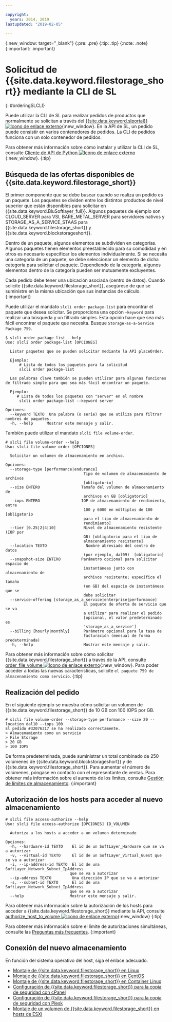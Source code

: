 ```yaml
---

copyright:
  years: 2014, 2019
lastupdated: "2019-02-05"

---
```

{:new_window: target="_blank"}
{:pre: .pre}
{:tip: .tip}
{:note: .note}
{:important: .important}

# Solicitud de {{site.data.keyword.filestorage_short}} mediante la CLI de SL
{: #orderingSLCLI}

Puede utilizar la CLI de SL para realizar pedidos de productos que normalmente se solicitan a través del [{{site.data.keyword.slportal}} ![Icono de enlace externo](../../icons/launch-glyph.svg "Icono de enlace externo")](https://control.softlayer.com/){:new_window}. En la API de SL, un pedido puede consistir en varios contenedores de pedidos. La CLI de pedidos funciona con un solo contenedor de pedidos.

Para obtener más información sobre cómo instalar y utilizar la CLI de SL, consulte [Cliente de API de Python ![Icono de enlace externo](../../icons/launch-glyph.svg "Icono de enlace externo")](https://softlayer-python.readthedocs.io/en/latest/cli.html){:new_window}.
{:tip}

## Búsqueda de las ofertas disponibles de {{site.data.keyword.filestorage_short}}

El primer componente que se debe buscar cuando se realiza un pedido es un paquete. Los paquetes se dividen entre los distintos productos de nivel superior que están disponibles para solicitar en {{site.data.keyword.BluSoftlayer_full}}. Algunos paquetes de ejemplo son CLOUD_SERVER para VSI, BARE_METAL_SERVER para servidores nativos y STORAGE_AS_A_SERVICE_STAAS para {{site.data.keyword.filestorage_short}} y {{site.data.keyword.blockstorageshort}}.

Dentro de un paquete, algunos elementos se subdividen en categorías. Algunos paquetes tienen elementos preestablecido para su comodidad y en otros es necesario especificar los elementos individualmente. Si se necesita una categoría de un paquete, se debe seleccionar un elemento de dicha categoría para solicitar el paquete. Dependiendo de la categoría, algunos elementos dentro de la categoría pueden ser mutuamente excluyentes.

Cada pedido debe tener una ubicación asociada (centro de datos). Cuando solicite {{site.data.keyword.filestorage_short}}, asegúrese de que se suministre en la misma ubicación que sus instancias de cálculo.
{:important}

Puede utilizar el mandato `slcli order package-list` para encontrar el paquete que desea solicitar. Se proporciona una opción `–keyword` para realizar una búsqueda y un filtrado simples. Esta opción hace que sea más fácil encontrar el paquete que necesita. Busque `Storage-as-a-Service Package 759`.

```
$ slcli order package-list --help
Uso: slcli order package-list [OPCIONES]

  Listar paquetes que se pueden solicitar mediante la API placeOrder.

  Ejemplo:
      # Lista de todos los paquetes para la solicitud
      slcli order package-list

  Las palabras clave también se pueden utilizar para algunas funciones de filtrado simple para que sea más fácil encontrar un paquete.

  Ejemplo:
     # Lista de todos los paquetes con "server" en el nombre
      slcli order package-list --keyword server

Opciones:
  --keyword TEXTO  Una palabra (o serie) que se utiliza para filtrar nombres de paquetes.
  -h, --help      Mostrar este mensaje y salir.
```

También puede utilizar el mandato `slcli file volume-order`.

```
# slcli file volume-order --help
Uso: slcli file volume-order [OPCIONES]

  Solicitar un volumen de almacenamiento en archivo.

Opciones:
  --storage-type [performance|endurance]
                                  Tipo de volumen de almacenamiento de archivos
                                  [obligatorio]
  --size ENTERO                  Tamaño del volumen de almacenamiento de
                                  archivos en GB [obligatorio]
  --iops ENTERO                  IOP de almacenamiento de rendimiento, entre
                                  100 y 6000 en múltiplos de 100 [obligatorio
                                  para el tipo de almacenamiento de
                                  rendimiento]
  --tier [0.25|2|4|10]            Nivel de almacenamiento resistente (IOP por
                                  GB) [obligatorio para el tipo de
                                  almacenamiento resistente]
  --location TEXTO                 Nombre abreviado del centro de datos
                                  (por ejemplo, dal09)  [obligatorio]
  --snapshot-size ENTERO         Parámetro opcional para solicitar espacio de
                                  instantáneas junto con almacenamiento de
                                  archivos resistente; especifica el tamaño
                                  (en GB) del espacio de instantáneas que se
                                  debe solicitar
  --service-offering [storage_as_a_service|enterprise|performance]
                                  El paquete de oferta de servicio que se va
                                  a utilizar para realizar el pedido
                                  [opcional, el valor predeterminado es
                                  'storage_as_a_service']
  --billing [hourly|monthly]      Parámetro opcional para la tasa de
                                  facturación (mensual de forma predeterminada)
  -h, --help                      Mostrar este mensaje y salir.
```

Para obtener más información sobre cómo solicitar {{site.data.keyword.filestorage_short}} a través de la API, consulte [order_file_volume ![Icono de enlace externo](../../icons/launch-glyph.svg "Icono de enlace externo")](https://softlayer-python.readthedocs.io/en/latest/api/managers/file.html#SoftLayer.managers.file.FileStorageManager.order_file_volume){:new_window}.
Para poder acceder a todas las nuevas características, solicite `el paquete 759 de almacenamiento como servicio`.
{:tip}


## Realización del pedido

En el siguiente ejemplo se muestra cómo solicitar un volumen de {{site.data.keyword.filestorage_short}} de 10 GB con 100 IOPS por GB.

```
# slcli file volume-order --storage-type performance --size 20 --location dal10 --iops 100
El pedido #32076317 se ha realizado correctamente.
> Almacenamiento como un servicio
> File Storage
> 20 GB
> 100 IOPS
```

De forma predeterminada, puede suministrar un total combinado de 250 volúmenes de {{site.data.keyword.blockstorageshort}} y de {{site.data.keyword.filestorage_short}}. Para aumentar el número de volúmenes, póngase en contacto con el representante de ventas. Para obtener más información sobre el aumento de los límites, consulte [Gestión de límites de almacenamiento](/docs/infrastructure/FileStorage?topic=FileStorage-managinglimits).
{:important}

## Autorización de los hosts para acceder al nuevo almacenamiento

```
# slcli file access-authorize --help
Uso: slcli file access-authorize [OPCIONES] ID_VOLUMEN

  Autoriza a los hosts a acceder a un volumen determinado

Opciones:
  -h, --hardware-id TEXTO    El id de un SoftLayer_Hardware que se va a autorizar
  -v, --virtual-id TEXTO     El id de un SoftLayer_Virtual_Guest que se va a autorizar
  -i, --ip-address-id TEXTO  El id de una SoftLayer_Network_Subnet_IpAddress
                            que se va a autorizar
  --ip-address TEXTO         Una dirección IP que se va a autorizar
  -s, --subnet-id TEXTO      El id de una SoftLayer_Network_Subnet_IpAddress
                            que se va a autorizar
  --help                    Mostrar este mensaje y salir.
```

Para obtener más información sobre la autorización de los hosts para acceder a {{site.data.keyword.filestorage_short}} mediante la API, consulte [authorize_host_to_volume ![Icono de enlace externo](../../icons/launch-glyph.svg "Icono de enlace externo")](https://softlayer-python.readthedocs.io/en/latest/api/managers/file.html#SoftLayer.managers.file.FileStorageManager.authorize_host_to_volume){:new_window}
{:tip}

Para obtener más información sobre el límite de autorizaciones simultáneas, consulte las [Preguntas más frecuentes](/docs/infrastructure/FileStorage?topic=FileStorage-faqs).
{:important}

## Conexión del nuevo almacenamiento

En función del sistema operativo del host, siga el enlace adecuado.
- [Montaje de {{site.data.keyword.filestorage_short}} en Linux](/docs/infrastructure/FileStorage?topic=FileStorage-mountingLinux)
- [Montaje de {{site.data.keyword.filestorage_short}} en CentOS](/docs/infrastructure/FileStorage?topic=FileStorage-mountingCentOS)
- [Montaje de {{site.data.keyword.filestorage_short}} en Container Linux](/docs/infrastructure/FileStorage?topic=FileStorage-mountingCoreOS)
- [Configuración de {{site.data.keyword.filestorage_short}} para la copia de seguridad con cPanel](/docs/infrastructure/FileStorage?topic=FileStorage-cPanelBackups)
- [Configuración de {{site.data.keyword.filestorage_short}} para la copia de seguridad con Plesk](/docs/infrastructure/FileStorage?topic=FileStorage-PleskBackup)
- [Montaje de un volumen de {{site.data.keyword.filestorage_short}} en hosts de ESXi](/docs/infrastructure/FileStorage?topic=FileStorage-architectureguide)
